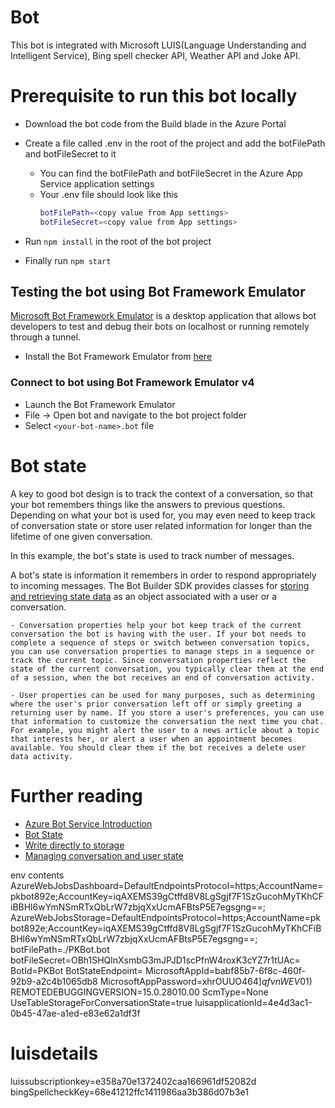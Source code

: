 # Bot
This bot is integrated with Microsoft LUIS(Language Understanding and Intelligent Service), Bing spell checker API, Weather API and Joke API.

# Prerequisite to run this bot locally
- Download the bot code from the Build blade in the Azure Portal
- Create a file called .env in the root of the project and add the botFilePath and botFileSecret to it
  - You can find the botFilePath and botFileSecret in the Azure App Service application settings
  - Your .env file should look like this
    ```bash
    botFilePath=<copy value from App settings>
    botFileSecret=<copy value from App settings>
    ```

- Run `npm install` in the root of the bot project
- Finally run `npm start` 


## Testing the bot using Bot Framework Emulator
[Microsoft Bot Framework Emulator](https://github.com/microsoft/botframework-emulator) is a desktop application that allows bot developers to test and debug their bots on localhost or running remotely through a tunnel.

- Install the Bot Framework Emulator from [here](https://aka.ms/botframework-emulator)

### Connect to bot using Bot Framework Emulator v4
- Launch the Bot Framework Emulator
- File -> Open bot and navigate to the bot project folder
- Select `<your-bot-name>.bot` file

# Bot state
A key to good bot design is to track the context of a conversation, so that your bot remembers things like the answers to previous questions. Depending on what your bot is used for, you may even need to keep track of conversation state or store user related information for longer than the lifetime of one given conversation.

In this example, the bot's state is used to track number of messages.

 A bot's state is information it remembers in order to respond appropriately to incoming messages. The Bot Builder SDK provides classes for [storing and retrieving state data](https://docs.microsoft.com/en-us/azure/bot-service/bot-builder-howto-v4-state?view=azure-bot-service-4.0&tabs=js) as an object associated with a user or a conversation.

    - Conversation properties help your bot keep track of the current conversation the bot is having with the user. If your bot needs to complete a sequence of steps or switch between conversation topics, you can use conversation properties to manage steps in a sequence or track the current topic. Since conversation properties reflect the state of the current conversation, you typically clear them at the end of a session, when the bot receives an end of conversation activity.

    - User properties can be used for many purposes, such as determining where the user's prior conversation left off or simply greeting a returning user by name. If you store a user's preferences, you can use that information to customize the conversation the next time you chat. For example, you might alert the user to a news article about a topic that interests her, or alert a user when an appointment becomes available. You should clear them if the bot receives a delete user data activity.


# Further reading
- [Azure Bot Service Introduction](https://docs.microsoft.com/en-us/azure/bot-service/bot-service-overview-introduction?view=azure-bot-service-4.0)
- [Bot State](https://docs.microsoft.com/en-us/azure/bot-service/bot-builder-storage-concept?view=azure-bot-service-4.0)
- [Write directly to storage](https://docs.microsoft.com/en-us/azure/bot-service/bot-builder-howto-v4-storage?view=azure-bot-service-4.0&tabs=jsechoproperty%2Ccsetagoverwrite%2Ccsetag)
- [Managing conversation and user state](https://docs.microsoft.com/en-us/azure/bot-service/bot-builder-howto-v4-state?view=azure-bot-service-4.0&tabs=js)


env contents
AzureWebJobsDashboard=DefaultEndpointsProtocol=https;AccountName=pkbot892e;AccountKey=iqAXEMS39gCtffd8V8LgSgjf7F1SzGucohMyTKhCFiBBHl6wYmNSmRTxQbLrW7zbjqXxUcmAFBtsP5E7egsgng==;
AzureWebJobsStorage=DefaultEndpointsProtocol=https;AccountName=pkbot892e;AccountKey=iqAXEMS39gCtffd8V8LgSgjf7F1SzGucohMyTKhCFiBBHl6wYmNSmRTxQbLrW7zbjqXxUcmAFBtsP5E7egsgng==;
botFilePath=./PKBot.bot
botFileSecret=OBh1SHQlnXsmbG3mJPJD1scPfnW4roxK3cYZ7r1tUAc=
BotId=PKBot
BotStateEndpoint=
MicrosoftAppId=babf85b7-6f8c-460f-92b9-a2c4b1065db8
MicrosoftAppPassword=xhrOUUO464$]qfvnWEV01$)
REMOTEDEBUGGINGVERSION=15.0.28010.00
ScmType=None
UseTableStorageForConversationState=true
luisapplicationId=4e4d3ac1-0b45-47ae-a1ed-e83e62a1df3f
# luisdetails
luissubscriptionkey=e358a70e1372402caa166961df52082d
bingSpellcheckKey=68e41212ffc1411986aa3b386d07b3e1